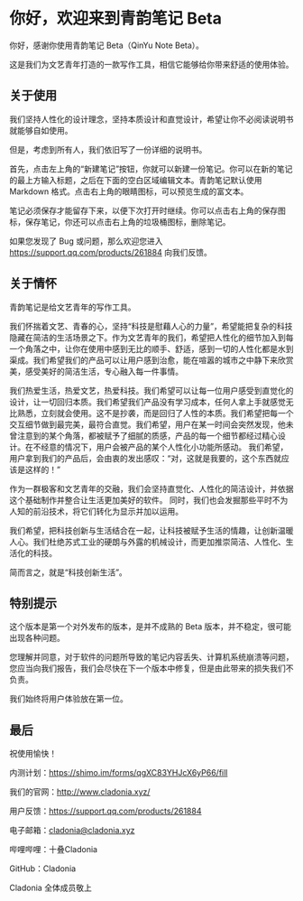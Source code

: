 # 你好，欢迎来到青韵笔记 Beta

你好，感谢你使用青韵笔记 Beta（QinYu Note Beta）。

这是我们为文艺青年打造的一款写作工具，相信它能够给你带来舒适的使用体验。

## 关于使用

我们坚持人性化的设计理念，坚持本质设计和直觉设计，希望让你不必阅读说明书就能够自如使用。

但是，考虑到所有人，我们依旧写了一份详细的说明书。 

首先，点击左上角的“新建笔记”按钮，你就可以新建一份笔记。你可以在新的笔记的最上方输入标题，之后在下面的空白区域编辑文本。青韵笔记默认使用 Markdown 格式。点击右上角的眼睛图标，可以预览生成的富文本。

笔记必须保存才能留存下来，以便下次打开时继续。你可以点击右上角的保存图标，保存笔记，你还可以点击右上角的垃圾桶图标，删除笔记。

如果您发现了 Bug 或问题，那么欢迎您进入 https://support.qq.com/products/261884 向我们反馈。

## 关于情怀

青韵笔记是给文艺青年的写作工具。 

我们怀揣着文艺、青春的心，坚持“科技是慰藉人心的力量”，希望能把复杂的科技隐藏在简洁的生活场景之下。作为文艺青年的我们，希望把人性化的细节加入到每一个角落之中，让你在使用中感到无比的顺手、舒适，感到一切的人性化都是水到渠成。我们希望我们的产品可以让用户感到治愈，能在喧嚣的城市之中静下来欣赏美，感受美好的简洁生活，专心融入每一件事情。 

我们热爱生活，热爱文艺，热爱科技。我们希望可以让每一位用户感受到直觉化的设计，让一切回归本质。我们希望我们产品没有学习成本，任何人拿上手就感觉无比熟悉，立刻就会使用。这不是抄袭，而是回归了人性的本质。我们希望把每一个交互细节做到最完美，最符合直觉。我们希望，用户在某一时间会突然发现，他未曾注意到的某个角落，都被赋予了细腻的质感，产品的每一个细节都经过精心设计。在不经意的情况下，用户会被产品的某个人性化小功能所感动。 我们希望，用户拿到我们的产品后，会由衷的发出感叹：“对，这就是我要的，这个东西就应该是这样的！”

作为一群极客和文艺青年的交融，我们会坚持直觉化、人性化的简洁设计，并依据这个基础制作并整合让生活更加美好的软件。
同时，我们也会发掘那些平时不为人知的前沿技术，将它们转化为显示并加以运用。

我们希望，把科技创新与生活结合在一起，让科技被赋予生活的情趣，让创新温暖人心。我们杜绝苏式工业的硬朗与外露的机械设计，而更加推崇简洁、人性化、生活化的科技。

简而言之，就是“科技创新生活”。

## 特别提示

这个版本是第一个对外发布的版本，是并不成熟的 Beta 版本，并不稳定，很可能出现各种问题。

您理解并同意，对于软件的问题所导致的笔记内容丢失、计算机系统崩溃等问题，您应当向我们报告，我们会尽快在下一个版本中修复，但是由此带来的损失我们不负责。

我们始终将用户体验放在第一位。

## 最后

祝使用愉快！ 

内测计划：https://shimo.im/forms/qgXC83YHJcX6yP66/fill

我们的官网：http://www.cladonia.xyz/

用户反馈：https://support.qq.com/products/261884

电子邮箱：[cladonia@cladonia.xyz](mailto:cladonia@cladonia.xyz) 

哔哩哔哩：十叠Cladonia

GitHub：Cladonia

Cladonia 全体成员敬上
